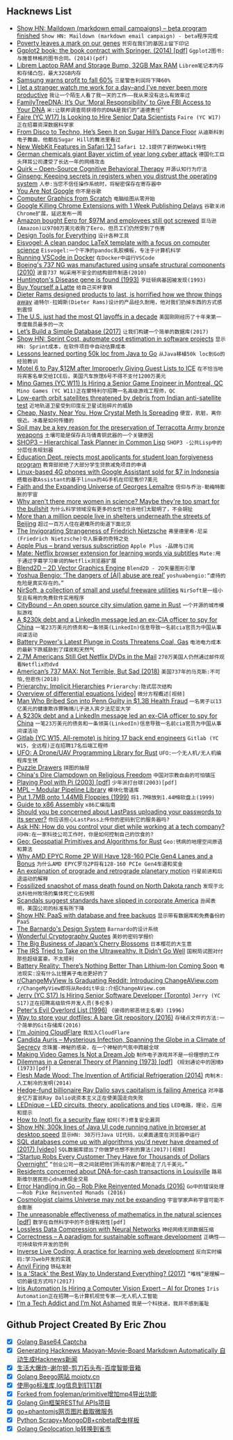 ## Hacknews List


- [Show HN: Maildown (markdown email campaigns) – beta program finished](item?id=19590646)  `Show HN: Maildown (markdown email campaign) - beta程序完成`
- [Poverty leaves a mark on our genes](https://www.eurekalert.org/pub_releases/2019-04/nu-pla040419.php)  `贫穷在我们的基因上留下印记`
- [Ggplot2 book: the book contract with Springer. (2014) [pdf]](https://github.com/hadley/ggplot2-book/blob/master/springer/contract-2.pdf)  `Ggplot2图书:与施普林格的图书合同。(2014)(pdf)`
- [Librem Laptop RAM and Storage Bump, 32GB Max RAM](https://puri.sm/posts/librem-laptop-ram-and-storage-bump-32gb-max-ram/)  `Librem笔记本内存和存储凸包，最大32GB内存`
- [Samsung warns profit to fall 60%](http://www.taipeitimes.com/News/biz/archives/2019/04/06/2003712873)  `三星警告利润将下降60%`
- [I let a stranger watch me work for a day–and I&#39;ve never been more productive](https://melmagazine.com/en-us/story/focusmate-review-productivity-work-hack)  `我让一个陌生人看了我一天的工作——我从来没有这么有效率过`
- [FamilyTreeDNA: It’s Our ‘Moral Responsibility’ to Give FBI Access to Your DNA](https://gizmodo.com/ancestry-testing-company-it-s-our-moral-responsibilit-1833774781)  `米:让联邦调查局获得你的DNA是我们的“道德责任”`
- [Faire (YC W17) Is Looking to Hire Senior Data Scientists](https://boards.greenhouse.io/indigofair/jobs/4005276002?gh_jid=4005276002)  `Faire (YC W17)正在招募资深数据科学家`
- [From Disco to Techno, He’s Seen It on Sugar Hill’s Dance Floor](https://www.nytimes.com/2019/04/05/arts/music/sugar-hill-brooklyn-eddie-freeman.html)  `从迪斯科到电子舞曲，他都在Sugar Hill的舞池里看过`
- [New WebKit Features in Safari 12.1](https://webkit.org/blog/8718/new-webkit-features-in-safari-12-1/)  `Safari 12.1提供了新的WebKit特性`
- [German chemicals giant Bayer victim of year long cyber attack](https://techerati.com/news-hub/bayer-cyber-attack-malware-china/)  `德国化工巨头拜耳公司遭受了长达一年的网络攻击`
- [Quirk – Open-Source Cognitive Behavioral Therapy](https://github.com/flaque/quirk)  `开源认知行为疗法`
- [Ginseng: Keeping secrets in registers when you distrust the operating system](https://blog.acolyer.org/2019/04/05/ginseng:-keeping-secrets-in-registers-when-you-distrust-the-operating-system/)  `人参:当您不信任操作系统时，将秘密保存在寄存器中`
- [You Are Not Google](https://blog.bradfieldcs.com/you-are-not-google-84912cf44afb)  `你不是谷歌`
- [Computer Graphics from Scratch](http://www.gabrielgambetta.com/computer-graphics-from-scratch/)  `电脑绘图从零开始`
- [Google Killing Chrome Extensions with 1 Week Publishing Delays](https://getpolarized.io/2019/04/05/Google-Will-Kill-Chrome-Extension-Innovation.html)  `谷歌关闭Chrome扩展，延迟发布一周`
- [Amazon bought Eero for $97M and employees still got screwed](https://mashable.com/article/amazon-eero-wifi-router-sale/)  `亚马逊(Amazon)以9700万美元收购了Eero，但员工们仍然受到了伤害`
- [Design Tools for Everything](https://github.com/LisaDziuba/Awesome-Design-Tools)  `设计各种工具`
- [Eisvogel: A clean pandoc LaTeX template with a focus on computer science](https://github.com/Wandmalfarbe/pandoc-latex-template)  `Eisvogel:一个干净的pandoc乳胶模板，专注于计算机科学`
- [Running VSCode in Docker](https://binal.pub/2019/04/running-vscode-in-docker/)  `在Docker中运行VSCode`
- [Boeing&#39;s 737 NG was manufactured using unsafe structural components (2010)](https://www.flyertalk.com/forum/practical-travel-safety-security-issues/1201276-aljazeera-claims-737ng-structurally-unsafe.html)  `波音737 NG采用不安全的结构部件制造(2010)`
- [Huntington&#39;s Disease gene is found (1993)](http://news.mit.edu/1993/huntington-0331)  `亨廷顿病基因被发现(1993)`
- [Buy Yourself a Latte](https://ritholtz.com/2019/04/buy-yourself-a-fking-latte/)  `给自己买杯拿铁`
- [Dieter Rams designed products to last, is horrified how we throw things away](https://www.abc.net.au/news/2019-04-06/dieter-rams-the-braun-design-who-made-products-to-last-lifetime/10970850)  `迪特尔·拉姆斯(Dieter Rams)设计的产品经久耐用，他对我们扔掉东西的方式感到震惊`
- [The U.S. just had the most Q1 layoffs in a decade](https://www.axios.com/us-q1-layoffs-in-a-decade-6309b133-5212-4204-976b-347de6f4ad41.html)  `美国刚刚经历了十年来第一季度裁员最多的一次`
- [Let’s Build a Simple Database (2017)](https://cstack.github.io/db_tutorial/)  `让我们构建一个简单的数据库(2017)`
- [Show HN: Sprint Cost, automate cost estimation in software projects](https://www.sprintcost.com/)  `显示HN: Sprint成本，在软件项目中自动估算成本`
- [Lessons learned porting 50k loc from Java to Go](https://blog.kowalczyk.info/article/19f2fe97f06a47c3b1f118fd06851fad/lessons-learned-porting-50k-loc-from-java-to-go.html)  `从Java移植50k loc到Go的经验教训`
- [Motel 6 to Pay $12M after Improperly Giving Guest Lists to ICE](https://www.npr.org/2019/04/05/710137783/motel-6-to-pay-12-million-after-improperly-giving-guest-lists-to-ice)  `在不恰当地将宾客名单交给ICE后，美国汽车旅馆6号不得不支付1200万美元`
- [Mino Games (YC W11) Is Hiring a Senior Game Engineer in Montreal, QC](https://mino-games.workable.com/j/7AC7233C2B?viewed=true)  `Mino Games (YC W11)正在蒙特利尔招聘一名高级游戏工程师，QC`
- [Low-earth orbit satellites threatened by debris from Indian anti-satellite test](https://breakingdefense.com/2019/04/indian-asat-debris-threatens-all-leo-sats/)  `近地轨道卫星受到印度反卫星试验碎片的威胁`
- [Cheap, Nasty, Near You. How Crystal Meth Is Spreading](https://www.bloomberg.com/news/articles/2019-04-03/cheap-nasty-near-you-how-crystal-meth-is-spreading-quicktake)  `便宜，肮脏，离你很近。冰毒是如何传播的`
- [Soil may be a key reason for the preservation of Terracotta Army bronze weapons](https://www.nature.com/articles/s41598-019-40613-7)  `土壤可能是保存兵马俑青铜武器的一个关键原因`
- [SHOP3 – Hierarchical Task Planner in Common Lisp](https://github.com/shop-planner/shop3)  `SHOP3 -公共Lisp中的分层任务规划器`
- [Education Dept. rejects most applicants for student loan forgiveness program](https://www.latimes.com/business/la-fi-student-loan-forgiveness-education-department-betsy-devos-20190403-story.html)  `教育部拒绝了大部分学生贷款减免项目的申请`
- [Linux-based 4G phones with Google Assistant sold for $7 in Indonesia](https://tuxphones.com/smart-feature-phones-revolution-kai-os/)  `搭载谷歌Assistant的基于linux的4G手机在印尼售价7美元`
- [Faith and the Expanding Universe of Georges Lemaître](http://churchlife.nd.edu/2019/04/04/faith-and-the-expanding-universe-of-georges-lemaitre/)  `信仰与乔治·勒梅特膨胀的宇宙`
- [Why aren&#39;t there more women in science? Maybe they&#39;re too smart for the bullshit](http://philip.greenspun.com/careers/women-in-science)  `为什么科学领域没有更多的女性?也许他们太聪明了，不会胡扯`
- [More than a million people live in shelters underneath the streets of Beijing](https://www.nationalgeographic.com/photography/proof/2017/02/atomic-rooms-beijing-china-housing/)  `超过一百万人住在避难所的街道下面北京`
- [The Invigorating Strangeness of Friedrich Nietzsche](https://www.prospectmagazine.co.uk/magazine/the-invigorating-strangeness-of-friedrich-nietzsche)  `弗里德里希·尼采(Friedrich Nietzsche)令人振奋的奇特之处`
- [Apple Plus – brand versus subscription](https://www.ben-evans.com/benedictevans/2019/4/4/apple-plus-brand-versus-subscription)  `Apple Plus -品牌与订阅`
- [Mate: Netflix browser extension for learning words via subtitles](https://www.matetranslate.com/netflix)  `Mate:用于通过字幕学习单词的Netflix浏览器扩展`
- [Blend2D – 2D Vector Graphics Engine](https://blend2d.com/)  `Blend2D - 2D矢量图形引擎`
- [Yoshua Bengio: ‘The dangers of [AI] abuse are real’](https://www.nature.com/articles/d41586-019-00505-2)  `yoshuabengio:“虐待的危险是真实存在的。”`
- [NirSoft, a collection of small and useful freeware utilities](https://www.nirsoft.net/)  `NirSoft是一组小型且有用的免费软件实用程序`
- [CityBound – An open source city simulation game in Rust](https://github.com/citybound/citybound)  `一个开源的城市模拟游戏`
- [A $230k debt and a LinkedIn message led an ex-CIA officer to spy for China](https://www.nbcnews.com/politics/national-security/how-230-000-debt-linkedin-message-led-ex-cia-officer-n990691)  `一笔23万美元的债务和一条领英(LinkedIn)信息导致一名前cia官员为中国从事间谍活动`
- [Battery Power&#39;s Latest Plunge in Costs Threatens Coal, Gas](https://about.bnef.com/blog/battery-powers-latest-plunge-costs-threatens-coal-gas/)  `电池电力成本的最新下跌威胁到了煤炭和天然气`
- [2.7M Americans Still Get Netflix DVDs in the Mail](https://edition.cnn.com/2019/04/04/media/netflix-dvd-subscription-mail-trnd/)  `270万美国人仍然通过邮件观看Netflix的dvd`
- [American’s 737 MAX: Not Terrible, But Sad (2018)](https://onemileatatime.com/american-airlines-737-max/)  `美国737年的马克斯:不可怕,但悲伤(2018)`
- [Prierarchy: Implicit Hierarchies](https://blog.aqnichol.com/2019/04/03/prierarchy-implicit-hierarchies/)  `Prierarchy:隐式层次结构`
- [Overview of differential equations [video]](https://www.youtube.com/watch?v=p_di4Zn4wz4&amp;list=PLZHQObOWTQDNPOjrT6KVlfJuKtYTftqH6&amp;index=2&amp;t=0s)  `微分方程概述[视频]`
- [Man Who Bribed Son into Penn Guilty in $1.3B Health Fraud](https://www.bloomberg.com/news/articles/2019-04-05/man-who-bribed-son-into-penn-guilty-in-1-3-billion-health-fraud)  `一名男子以13亿美元的健康欺诈罪贿赂儿子进入宾夕法尼亚大学`
- [A $230k debt and a LinkedIn message led an ex-CIA officer to spy for China](https://www.nbcnews.com/news/ncna990691)  `一笔23万美元的债务和一条领英(LinkedIn)信息导致一名前cia官员为中国从事间谍活动`
- [Gitlab (YC W15, All-remote) is hiring 17 back end engineers](https://about.gitlab.com/jobs/apply/backend-engineer-x-17-4055697002/)  `Gitlab (YC W15，全远程)正在招聘17名后端工程师`
- [UFO: A Drone/UAV Programming Library for Rust](https://github.com/ajmwagar/ufo)  `UFO:一个无人机/无人机编程库生锈`
- [Puzzle Drawers](https://incoherency.co.uk/blog/stories/puzzle-drawers.html)  `拼图的抽屉`
- [China&#39;s Dire Clampdown on Religious Freedom](https://www.asiatimes.com/2019/04/article/chinas-dire-clampdown-on-religious-freedom/)  `中国对宗教自由的可怕镇压`
- [Playing Pool with Pi (2003) [pdf]](https://www.maths.tcd.ie/~lebed/Galperin.%20Playing%20pool%20with%20pi.pdf)  `少年派打台球(2003)[pdf]`
- [MPL – Modular Pipeline Library](https://jenkins.io/blog/2019/01/08/mpl-modular-pipeline-library/)  `模块化管道库`
- [Put 1.7MB onto 1.44MB Floppies (1999)](http://www.trevormarshall.com/byte_articles/byte19.htm)  `将1.7MB放到1.44MB软盘上(1999)`
- [Guide to x86 Assembly](http://www.cs.virginia.edu/~evans/cs216/guides/x86.html)  `x86汇编指南`
- [Should you be concerned about LastPass uploading your passwords to its server?](https://palant.de/2019/03/18/should-you-be-concerned-about-lastpass-uploading-your-passwords-to-its-server/)  `你应该担心LastPass上传你的密码到它的服务器吗?`
- [Ask HN: How do you control your diet while working at a tech company?](item?id=19587788)  `问HN:在一家科技公司工作时，你是如何控制自己的饮食的?`
- [Geo: Geospatial Primitives and Algorithms for Rust](https://github.com/georust/geo)  `Geo:锈病的地理空间原语和算法`
- [Why AMD EPYC Rome 2P Will Have 128-160 PCIe Gen4 Lanes and a Bonus](https://www.servethehome.com/why-amd-epyc-rome-2p-will-have-128-160-pcie-gen4-lanes-and-a-bonus/)  `为什么AMD EPYC罗马2P将有128-160 PCIe Gen4车道和奖金`
- [An explanation of prograde and retrograde planetary motion](https://www.popastro.com/main_spa1/planetary/2016/09/30/an-explanation-of-prograde-and-retrograde-planetary-motion/)  `行星前进和后退运动的解释`
- [Fossilized snapshot of mass death found on North Dakota ranch](https://www.agweek.com/node/4593281)  `发现于北达科他州牧场的集体死亡化石快照`
- [Scandals suggest standards have slipped in corporate America](https://www.economist.com/business/2019/04/06/scandals-suggest-standards-have-slipped-in-corporate-america)  `丑闻表明，美国公司的标准有所下降`
- [Show HN: PaaS with database and free backups](https://backery.io)  `显示带有数据库和免费备份的PaaS`
- [The Barnardo&#39;s Design System](https://design-system.barnardos.org.uk)  `Barnardo的设计系统`
- [Wonderful Cryptography Quotes](https://mrxor.github.io/cryptoquotes.html)  `美妙的密码学报价`
- [The Big Business of Japan’s Cherry Blossoms](https://www.bloomberg.com/graphics/2019-cherry-blossoms/)  `日本樱花的大生意`
- [The IRS Tried to Take on the Ultrawealthy. It Didn’t Go Well](https://www.propublica.org/article/ultrawealthy-taxes-irs-internal-revenue-service-global-high-wealth-audits)  `国税局试图对付那些超级富豪。不太顺利`
- [Battery Reality: There’s Nothing Better Than Lithium-Ion Coming Soon](https://www.bloomberg.com/news/articles/2019-04-03/battery-reality-there-s-nothing-better-than-lithium-ion-coming-soon)  `电池现实:没有什么比锂离子电池更好的了`
- [r/ChangeMyView Is Graduating Reddit: Introducing ChangeAView.com](https://changeaview.org/2019/04/06/r-changemyview-is-graduating-reddit-introducing-changeaview-com/)  `r/ChangeMyView即将从Reddit毕业:介绍ChangeAView.com`
- [Jerry (YC S17) Is Hiring Senior Software Developer (Toronto)](https://www.workable.com/j/089F60DE31)  `Jerry (YC S17)正在招聘高级软件开发人员(多伦多)`
- [Peter&#39;s Evil Overlord List (1996)](http://www.eviloverlord.com/lists/overlord.html)  `《彼得的邪恶领主名单》(1996)`
- [Way to store your dotfiles: A bare Git repository (2016)](https://www.atlassian.com/git/tutorials/dotfiles)  `存储点文件的方法:一个简单的Git存储库(2016)`
- [I&#39;m Joining CloudFlare](https://words.steveklabnik.com/i-m-joining-cloudflare)  `我加入CloudFlare`
- [Candida Auris – Mysterious Infection, Spanning the Globe in a Climate of Secrecy](https://www.nytimes.com/2019/04/06/health/drug-resistant-candida-auris.html)  `念珠菌-神秘的感染，在一个神秘的气氛中跨越全球`
- [Making Video Games Is Not a Dream Job](https://www.nytimes.com/2019/04/04/opinion/video-games-layoffs-union.html)  `制作电子游戏并不是一份理想的工作`
- [Dilemmas in a General Theory of Planning (1973) [pdf]](http://www.sympoetic.net/Managing_Complexity/complexity_files/1973%20Rittel%20and%20Webber%20Wicked%20Problems.pdf)  `《规划通论中的困境》(1973)[pdf]`
- [Flesh Made Wood: The Invention of Artificial Refrigeration (2014)](http://theappendix.net/issues/2014/4/flesh-made-wood-the-invention-of-artificial-refrigeration)  `肉制木:人工制冷的发明(2014)`
- [Hedge-fund billionaire Ray Dalio says capitalism is failing America](https://www.businessinsider.com/ray-dalio-on-how-to-save-failing-capitalism-2019-4)  `对冲基金亿万富翁Ray Dalio说资本主义正在使美国走向失败`
- [LEDnique – LED circuits, theory, applications and tips](http://lednique.com/)  `LED电路，理论，应用和提示`
- [How to (not) fix a security flaw](https://lwn.net/SubscriberLink/784758/2b1a5bde3bb3fcf9/)  `如何(不)修复安全漏洞`
- [Show HN: 300k lines of Java UI code running native in browser at desktop speed](http://reportmill.com/snaptea/RM15/)  `显示HN: 30万行Java UI代码，以桌面速度在浏览器中运行`
- [SQL databases come up with algorithms you’d never have dreamed of (2017) [video]](https://www.youtube.com/watch?v=wTPGW1PNy_Y)  `SQL数据库提出了你做梦也想不到的算法(2017)[视频]`
- [“Startup Robs Every Customer They Have for Thousands of Dollars Overnight”](https://www.reddit.com/r/legaladvice/comments/b9vk9g/san_francisco_based_startup_robs_every_customer/)  `“创业公司一夜之间就把他们所有的客户都抢走了几千美元。”`
- [Residents concerned about DNA-for-cash transactions in Louisville](http://www.wave3.com/2019/04/01/residents-concerned-about-dna-for-cash-transactions-louisville/)  `路易斯维尔居民担心dna换现金交易`
- [Error Handling in Go – Rob Pike Reinvented Monads (2016)](https://www.innoq.com/en/blog/golang-errors-monads/)  `Go中的错误处理——Rob Pike Reinvented Monads (2016)`
- [Cosmologist claims Universe may not be expanding](https://www.nature.com/news/cosmologist-claims-universe-may-not-be-expanding-1.13379)  `宇宙学家声称宇宙可能不会膨胀`
- [The unreasonable effectiveness of mathematics in the natural sciences [pdf]](https://www.maths.ed.ac.uk/~v1ranick/papers/wigner.pdf)  `数学在自然科学中的不合理有效性[pdf]`
- [Lossless Data Compression with Neural Networks](https://bellard.org/nncp/)  `神经网络无损数据压缩`
- [Correctness – A paradigm for sustainable software development](http://nonullpointers.com/posts/2019-03-27-correctness-the-paradigm-for-sustainable-software-development.html)  `正确性——可持续软件开发的范例`
- [Inverse Live Coding: A practice for learning web development](https://computinged.wordpress.com/2019/02/04/inverse-live-coding-a-practice-for-teaching-web-development/)  `反向实时编码:学习web开发的实践`
- [Anvil Firing](https://en.wikipedia.org/wiki/Anvil_firing)  `铁砧发射`
- [Is a &#39;Stack&#39; the Best Way to Understand Everything? (2017)](https://www.nytimes.com/2017/04/11/magazine/new-technology-is-built-on-a-stack-is-that-the-best-way-to-understand-everything-else-too.html)  `“堆栈”是理解一切的最佳方式吗?(2017)`
- [Iris Automation Is Hiring a Computer Vision Expert – AI for Drones](http://www.irisonboard.com/careers/)  `Iris Automation正在招聘一名计算机视觉专家——无人机人工智能`
- [I’m a Tech Addict and I’m Not Ashamed](https://www.nytimes.com/2019/04/05/opinion/tech-addiction-phone-screens.html)  `我是一个科技迷，我并不感到羞耻`

## Github Project Created By Eric Zhou

- [x] [Golang Base64 Captcha](https://github.com/mojocn/base64Captcha)
- [x] [Generating Hacknews Maoyan-Movie-Board Markdown Automatically 自动生成Hacknews新闻](https://github.com/dejavuzhou/md-genie)
- [x] [生活大爆炸-谢尔顿-剪刀石头布-百度智能音箱](https://github.com/mojocn/dueros-bang-game)
- [x] [Golang Beego网站 mojotv.cn](https://github.com/mojocn/www.mojotv.cn)
- [x] [使用go标准库,log信息到钉钉群](https://github.com/mojocn/dooger)
- [x] [Forked from fogleman/primitive增加mp4导出功能](https://github.com/mojocn/primitive)
- [x] [Golang Gin框架RESTful APIs项目](https://github.com/JJJJJJJerk/ezier-golang-web-api-framework)
- [x] [go+phantomjs网页图片截取微服务](https://github.com/mojocn/screen_shot)
- [x] [Python Scrapy+MongoDB+cnbeta爬虫样板](https://github.com/mojocn/scrapy_mongodb_boilerplate_cnbeta)
- [x] [Golang Geolocation Ip转换到省市](https://github.com/mojocn/ip2location)